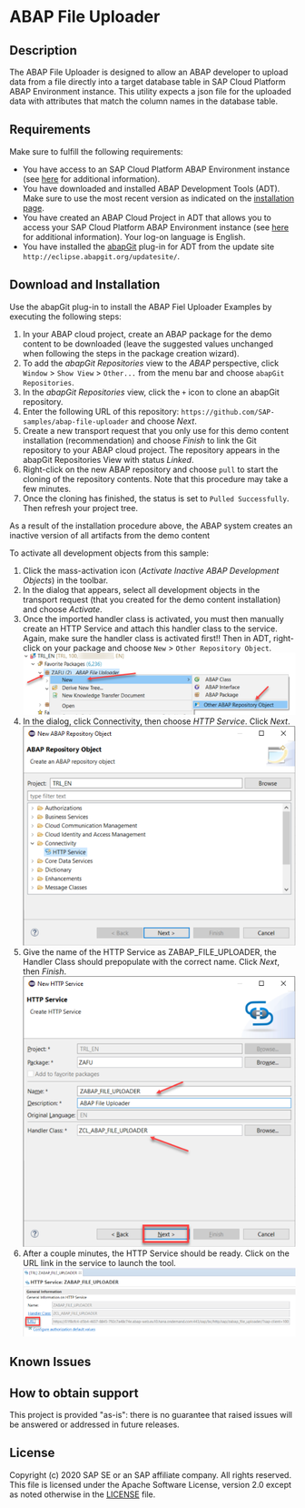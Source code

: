 # ABAP File Uploader

## Description
The ABAP File Uploader is designed to allow an ABAP developer to upload data from a file directly into a target database table in SAP Cloud Platform ABAP Environment instance. This utility expects a json file for the uploaded data with attributes that match the column names in the database table. 

## Requirements
Make sure to fulfill the following requirements:
* You have access to an SAP Cloud Platform ABAP Environment instance (see [here](https://blogs.sap.com/2018/09/04/sap-cloud-platform-abap-environment) for additional information).
* You have downloaded and installed ABAP Development Tools (ADT). Make sure to use the most recent version as indicated on the [installation page](https://tools.hana.ondemand.com/#abap). 
* You have created an ABAP Cloud Project in ADT that allows you to access your SAP Cloud Platform ABAP Environment instance (see [here](https://help.sap.com/viewer/5371047f1273405bb46725a417f95433/Cloud/en-US/99cc54393e4c4e77a5b7f05567d4d14c.html) for additional information). Your log-on language is English.
* You have installed the [abapGit](https://github.com/abapGit/eclipse.abapgit.org) plug-in for ADT from the update site `http://eclipse.abapgit.org/updatesite/`.

## Download and Installation
Use the abapGit plug-in to install the ABAP Fiel Uploader Examples by executing the following steps:
1. In your ABAP cloud project, create an ABAP package for the demo content to be downloaded (leave the suggested values unchanged when following the steps in the package creation wizard).
2. To add the <em>abapGit Repositories</em> view to the <em>ABAP</em> perspective, click `Window` > `Show View` > `Other...` from the menu bar and choose `abapGit Repositories`.
3. In the <em>abapGit Repositories</em> view, click the `+` icon to clone an abapGit repository.
4. Enter the following URL of this repository: `https://github.com/SAP-samples/abap-file-uploader` and choose <em>Next</em>.
5. Create a new transport request that you only use for this demo content installation (recommendation) and choose <em>Finish</em> to link the Git repository to your ABAP cloud project. The repository appears in the abapGit Repositories View with status <em>Linked</em>.
6. Right-click on the new ABAP repository and choose `pull` to start the cloning of the repository contents. Note that this procedure may take a few minutes. 
8. Once the cloning has finished, the status is set to `Pulled Successfully`. Then refresh your project tree. 

As a result of the installation procedure above, the ABAP system creates an inactive version of all artifacts from the demo content

To activate all development objects from this sample: 
1. Click the mass-activation icon (<em>Activate Inactive ABAP Development Objects</em>) in the toolbar.  
2. In the dialog that appears, select all development objects in the transport request (that you created for the demo content installation) and choose <em>Activate</em>.
3. Once the imported handler class is activated, you must then manually create an HTTP Service and attach this handler class to the service.  Again, make sure the handler class is activated first!!  Then in ADT, right-click on your package and choose `New` > `Other Repository Object`.
<br>![](/images/1.png)
4. In the dialog, click Connectivity, then choose <em>HTTP Service</em>.  Click <em>Next</em>.
<br>![](/images/2.png)
5. Give the name of the HTTP Service as ZABAP_FILE_UPLOADER, the Handler Class should prepopulate with the correct name. Click <em>Next</em>, then <em>Finish</em>.
<br>![](/images/3.png)
6. After a couple minutes, the HTTP Service should be ready. Click on the URL link in the service to launch the tool.
<br>![](/images/4.png)


## Known Issues

## How to obtain support
This project is provided "as-is": there is no guarantee that raised issues will be answered or addressed in future releases.

## License
Copyright (c) 2020 SAP SE or an SAP affiliate company. All rights reserved. 
This file is licensed under the Apache Software License, version 2.0 except as noted otherwise in the [LICENSE](LICENSE) file.
